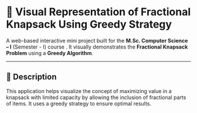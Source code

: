 # 🎒 Visual Representation of Fractional Knapsack Using Greedy Strategy

A web-based interactive mini project built for the **M.Sc. Computer Science – I** (Semester - I) course . It visually demonstrates the **Fractional Knapsack Problem** using a **Greedy Algorithm**. 

---

## 🧠 Description

This application helps visualize the concept of maximizing value in a knapsack with limited capacity by allowing the inclusion of fractional parts of items. It uses a greedy strategy to ensure optimal results.


